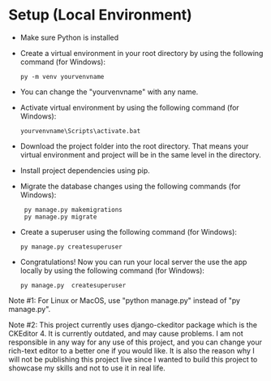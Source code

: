 
# Setup (Local Environment)

- Make sure Python is installed
- Create a virtual environment in your root directory by using the following command (for Windows):
  
  ```
  py -m venv yourvenvname
  ```
- You can change the "yourvenvname" with any name. 
- Activate virtual environment by using the following command (for Windows):

  ```
  yourvenvname\Scripts\activate.bat
  ```
- Download the project folder into the root directory. That means your virtual environment and project will be in the same level in the directory.
- Install project dependencies using pip.
- Migrate the database changes using the following commands (for Windows):

   ```
    py manage.py makemigrations
    py manage.py migrate
   ```
- Create a superuser using the following command (for Windows):
  
    ```
    py manage.py createsuperuser
    ```
- Congratulations! Now you can run your local server the use the app locally by using the following command (for Windows):

  ```
  py manage.py  createsuperuser
  ```

Note #1: For Linux or MacOS, use "python manage.py" instead of "py manage.py".

Note #2: This project currently uses django-ckeditor package which is the CKEditor 4. It is currently outdated, and may cause problems. 
I am not responsible in any way for any use of this project, and you can change your rich-text editor to a better one if you would like. 
It is also the reason why I will not be publishing this project live since I wanted to build this project to showcase my skills and not to use it in real life. 
